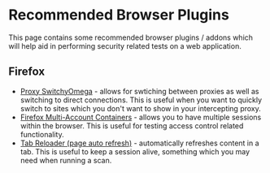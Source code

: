 # Recommended Browser Plugins

This page contains some recommended browser plugins / addons which will help aid in performing security related tests on a web application.

## Firefox

* [Proxy SwitchyOmega](https://addons.mozilla.org/en-GB/firefox/addon/switchyomega/) - allows for swtiching between proxies as well as switching to direct connections. This is useful when you want to quickly switch to sites which you don't want to show in your intercepting proxy.
* [Firefox Multi-Account Containers](https://addons.mozilla.org/en-GB/firefox/addon/multi-account-containers/) - allows you to have multiple sessions within the browser. This is useful for testing access control related functionality.
* [Tab Reloader (page auto refresh)](https://addons.mozilla.org/en-GB/firefox/addon/tab-reloader/) - automatically refreshes content in a tab. This is useful to keep a session alive, something which you may need when running a scan.
